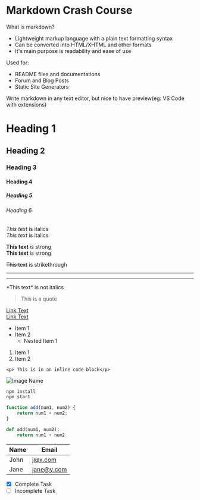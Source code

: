 # Markdown Crash Course

What is markdown?
- Lightweight markup language with a plain text formatting syntax
- Can be converted into HTML/XHTML and other formats
- It's main purpose is readability and ease of use

Used for:
- README files and documentations
- Forum and Blog Posts
- Static Site Generators

Write markdown in any text editor, but nice to have preview(eg: VS Code with extensions)

<!-- Headings -->
# Heading 1
## Heading 2
### Heading 3
#### Heading 4
##### Heading 5
###### Heading 6

<!-- Italics -->
*This text* is italics<br>
_This text_ is italics

<!-- Strong -->
**This text** is strong<br>
__This text__ is strong

<!-- Strikethrough -->
~~This text~~ is strikethrough

<!-- Horizontal Rule -->
---
___

<!-- Escape char -->
\*This text\* is not italics

<!-- Blockquote -->
> This is a quote

<!-- Links -->
[Link Text](https://google.com) <br>
[Link Text](https://google.com "Link Hover Title")

<!-- Unordered List -->
* Item 1
* Item 2
	* Nested Item 1

<!-- Ordered List -->
1. Item 1
1. Item 2

<!-- Inline Code Block -->
`<p> This is in an inline code block</p>`

<!-- Images -->
![Image Name](https://markdown-here/img/icon256.png)

<!-- Github Markdown -->

<!-- Code Blocks -->
```bash
npm install
npm start
```

```javascript
function add(num1, num2) {
	return num1 + num2;
}
```

```python
def add(num1, num2):
    return num1 + num2
```

<!-- Tables -->
| Name   | Email   |
|--------| ------- |
| John | j@x.com |
| Jane | jane@y.com |

<!-- Task Lists -->
* [x] Complete Task
* [ ] Incomplete Task